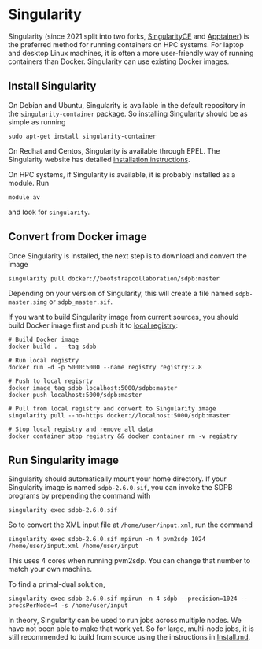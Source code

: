 # Singularity

Singularity
(since 2021 split into two forks, [SingularityCE](https://www.sylabs.io/docs/) and [Apptainer](https://apptainer.org/))
is the preferred method for running containers on HPC systems.
For laptop and desktop Linux machines, it is often a more user-friendly way of running containers than Docker.
Singularity can use existing Docker images.

## Install Singularity
On Debian and Ubuntu, Singularity is available in the default
repository in the `singularity-container` package.  So installing
Singularity should be as simple as running

    sudo apt-get install singularity-container

On Redhat and Centos, Singularity is available through EPEL.
The Singularity website has
detailed [installation instructions](https://www.sylabs.io/guides/3.2/user-guide/installation.html#install-the-centos-rhel-package-using-yum).

On HPC systems, if Singularity is available, it is probably installed
as a module.  Run

    module av

and look for `singularity`.

## Convert from Docker image
Once Singularity is installed, the next step is to download and
convert the image

    singularity pull docker://bootstrapcollaboration/sdpb:master

Depending on your version of Singularity, this will create a file
named `sdpb-master.simg` or `sdpb_master.sif`.

If you want to build Singularity image from current sources, you should build Docker image first
and push it to [local registry](https://docs.docker.com/registry/):

    # Build Docker image
    docker build . --tag sdpb
    
    # Run local registry
    docker run -d -p 5000:5000 --name registry registry:2.8
    
    # Push to local regisrty
    docker image tag sdpb localhost:5000/sdpb:master
    docker push localhost:5000/sdpb:master
    
    # Pull from local registry and convert to Singularity image
    singularity pull --no-https docker://localhost:5000/sdpb:master
    
    # Stop local registry and remove all data
    docker container stop registry && docker container rm -v registry

## Run Singularity image
Singularity should automatically mount your home directory.  If your
Singularity image is named `sdpb-2.6.0.sif`, you can invoke the SDPB
programs by prepending the command with

    singularity exec sdpb-2.6.0.sif

So to convert the XML input file at `/home/user/input.xml`, run the command

    singularity exec sdpb-2.6.0.sif mpirun -n 4 pvm2sdp 1024 /home/user/input.xml /home/user/input

This uses 4 cores when running pvm2sdp.  You can change that number to
match your own machine.

To find a primal-dual solution, 

    singularity exec sdpb-2.6.0.sif mpirun -n 4 sdpb --precision=1024 --procsPerNode=4 -s /home/user/input

In theory, Singularity can be used to run jobs across multiple nodes.
We have not been able to make that work yet.  So for large, multi-node
jobs, it is still recommended to build from source using the
instructions in [Install.md](../Install.md).
